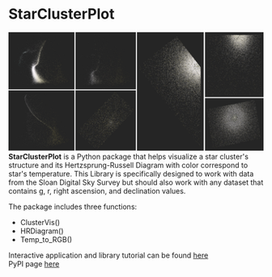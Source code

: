 # StarClusterPlot
![alt text](./starClusterPlot.png) \
**StarClusterPlot** is a Python package that helps visualize a star cluster's structure and its Hertzsprung-Russell Diagram with color correspond to star's temperature. This Library is specifically designed to work with data from the Sloan Digital Sky Survey but should also work with any dataset that contains g, r, right ascension, and declination values.

The package includes three functions: 
 - ClusterVis()
 - HRDiagram()
 - Temp_to_RGB()

Interactive application and library tutorial can be found [here](https://starclusterplot.streamlit.app/) \
PyPI page [here](https://pypi.org/project/StarClusterPlot/)